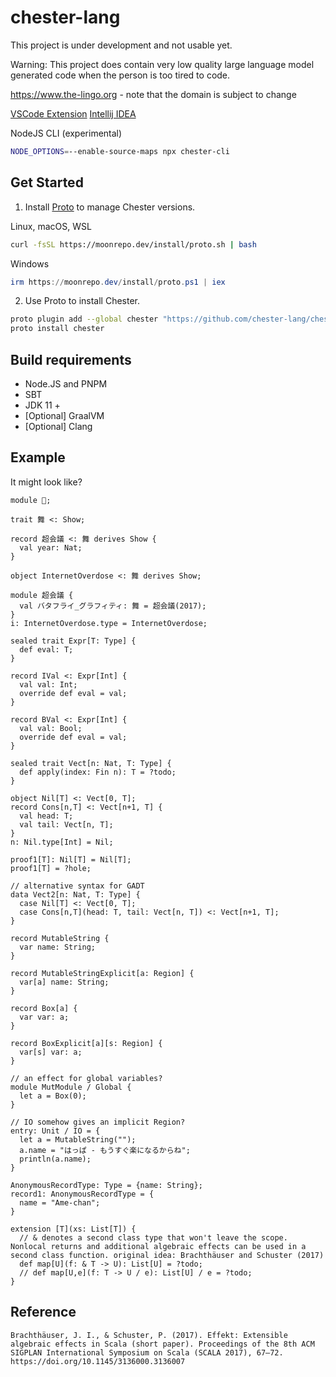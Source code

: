 # chester-lang

This project is under development and not usable yet.

Warning: This project does contain very low quality large language model generated code when the person is too tired to code.

https://www.the-lingo.org - note that the domain is subject to change

[VSCode Extension](https://marketplace.visualstudio.com/items?itemName=mio-19.chester-language-support)
[Intellij IDEA](https://plugins.jetbrains.com/plugin/25508-chester-language-support/)

NodeJS CLI (experimental)
```bash
NODE_OPTIONS=--enable-source-maps npx chester-cli
```

## Get Started

1. Install [Proto](https://moonrepo.dev/docs/proto/install) to manage Chester versions.

Linux, macOS, WSL

```bash
curl -fsSL https://moonrepo.dev/install/proto.sh | bash
```

Windows

```powershell
irm https://moonrepo.dev/install/proto.ps1 | iex
```

2. Use Proto to install Chester.

```bash
proto plugin add --global chester "https://github.com/chester-lang/chester/raw/refs/heads/main/proto.toml"
proto install chester
```

## Build requirements

+ Node.JS and PNPM
+ SBT
+ JDK 11 +
+ [Optional] GraalVM
+ [Optional] Clang

## Example

It might look like?

```chester
module 🐰;

trait 舞 <: Show;

record 超会議 <: 舞 derives Show {
  val year: Nat;
}

object InternetOverdose <: 舞 derives Show;

module 超会議 {
  val バタフライ_グラフィティ: 舞 = 超会議(2017);
}
i: InternetOverdose.type = InternetOverdose;

sealed trait Expr[T: Type] {
  def eval: T;
}

record IVal <: Expr[Int] {
  val val: Int;
  override def eval = val;
}

record BVal <: Expr[Int] {
  val val: Bool;
  override def eval = val;
}

sealed trait Vect[n: Nat, T: Type] {
  def apply(index: Fin n): T = ?todo;
}

object Nil[T] <: Vect[0, T];
record Cons[n,T] <: Vect[n+1, T] {
  val head: T;
  val tail: Vect[n, T];
}
n: Nil.type[Int] = Nil;

proof1[T]: Nil[T] = Nil[T];
proof1[T] = ?hole;

// alternative syntax for GADT
data Vect2[n: Nat, T: Type] {
  case Nil[T] <: Vect[0, T];
  case Cons[n,T](head: T, tail: Vect[n, T]) <: Vect[n+1, T];
}

record MutableString {
  var name: String;
}

record MutableStringExplicit[a: Region] {
  var[a] name: String;
}

record Box[a] {
  var var: a;
}

record BoxExplicit[a][s: Region] {
  var[s] var: a;
}

// an effect for global variables?
module MutModule / Global {
  let a = Box(0);
}

// IO somehow gives an implicit Region?
entry: Unit / IO = {
  let a = MutableString("");
  a.name = "はっぱ - もうすぐ楽になるからね";
  println(a.name);
}

AnonymousRecordType: Type = {name: String};
record1: AnonymousRecordType = {
  name = "Ame-chan";
}

extension [T](xs: List[T]) {
  // & denotes a second class type that won't leave the scope. Nonlocal returns and additional algebraic effects can be used in a second class function. original idea: Brachthäuser and Schuster (2017)
  def map[U](f: & T -> U): List[U] = ?todo;
  // def map[U,e](f: T -> U / e): List[U] / e = ?todo;
}
```

## Reference

```
Brachthäuser, J. I., & Schuster, P. (2017). Effekt: Extensible algebraic effects in Scala (short paper). Proceedings of the 8th ACM SIGPLAN International Symposium on Scala (SCALA 2017), 67–72. https://doi.org/10.1145/3136000.3136007
```
